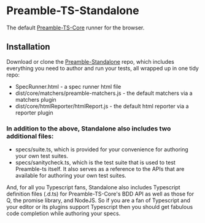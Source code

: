 # Preamble-TS-Standalone
The default [Preamble-TS-Core](https://github.com/Preamble-BDD/preamble.ts.core) runner for the browser.

## Installation
Download or clone the [Preamble-Standalone](https://github.com/Preamble-BDD/standalone) repo, which includes everything you need to author and run your tests, all wrapped up in one tidy repo:

* SpecRunner.html - a spec runner html file
* dist/core/matchers/preamble-matchers.js - the default matchers via a matchers plugin
* dist/core/htmlReporter/htmlReport.js - the default html reporter via a reporter plugin

### In addition to the above, Standalone also includes two additional files:

* specs/suite.ts, which is provided for your convenience for authoring your own test suites.
* specs/sanitycheck.ts, which is the test suite that is used to test Preamble-ts itself. It also serves as a reference to the APIs that are available for authoring your own test suites.

And, for all you Typescript fans, Standalone also includes Typescript definition files (.d.ts) for Preamble-TS-Core's BDD API as well as those for Q, the promise library, and NodeJS. So if you are a fan of Typescript and your editor or its plugins support Typescript then you should get fabulous code completion while authoring your specs.
